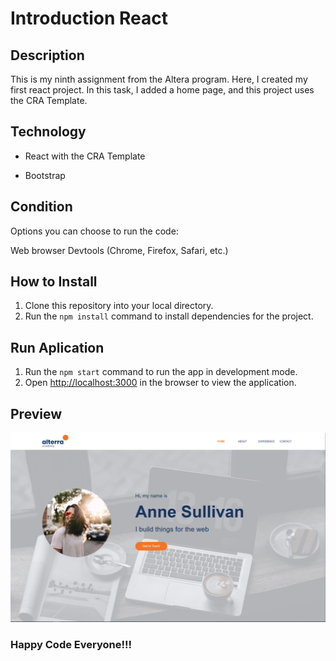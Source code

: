 # Introduction React

## Description

This is my ninth assignment from the Altera program. Here, I created my first react project. In this task, I added a home page, and this project uses the CRA Template.

## Technology

- React with the CRA Template

- Bootstrap

## Condition

Options you can choose to run the code:

Web browser Devtools (Chrome, Firefox, Safari, etc.)

## How to Install

1. Clone this repository into your local directory.
2. Run the `npm install` command to install dependencies for the project.

## Run Aplication

1. Run the `npm start` command to run the app in development mode.
2. Open [http://localhost:3000](http://localhost:3000) in the browser to view the application.

## Preview

![preview website](./Screenshoots/previewWebsite.png 'preview website')

### Happy Code Everyone!!!
